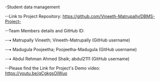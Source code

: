 
-Student data management


--Link to Project Repository: https://github.com/Vineeth-Matrupally/DBMS-Project- 

--Team Members details and GitHub ID: 

--•	Matrupally Vineeth; Vineeth-Matrupally (GitHub username)

--•	Madugula Poojeetha; Poojeetha-Madugula (GitHub username)

--•	Abdul Rehman Ahmed Shaik; abdul2111 (GitHub username)

--Please find the Link for Project's Demo video: https://youtu.be/qCgkgsOiWuo

